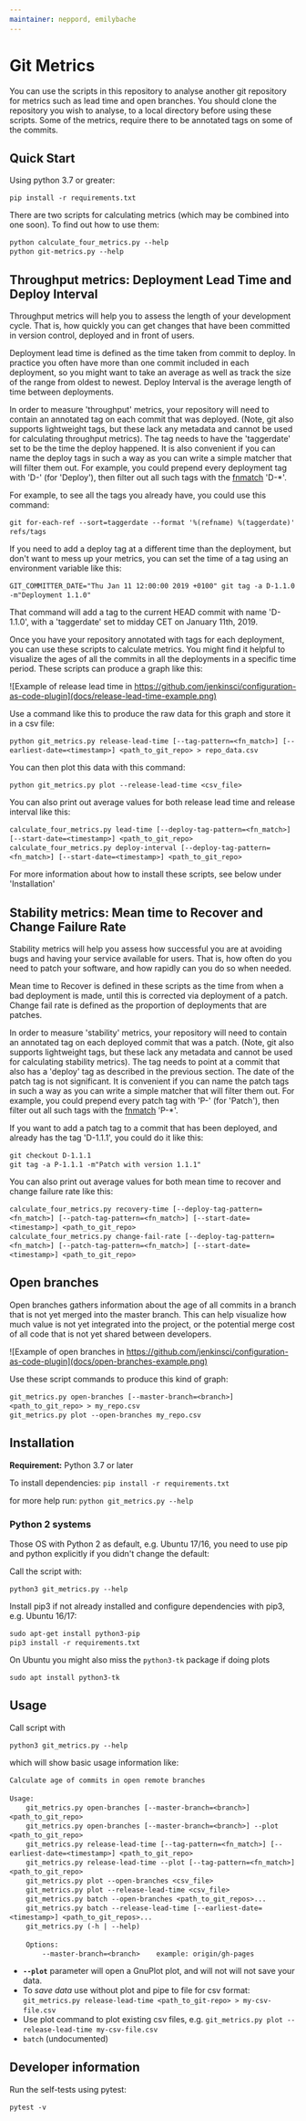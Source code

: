```yaml
---
maintainer: neppord, emilybache
---
```


# Git Metrics

You can use the scripts in this repository to analyse another git repository for metrics such as lead time and open branches. You should clone the repository you wish to analyse, to a local directory before using these scripts. Some of the metrics, require there to be annotated tags on some of the commits.

## Quick Start

Using python 3.7 or greater:

    pip install -r requirements.txt

There are two scripts for calculating metrics (which may be combined into one soon). To find out how to use them:

    python calculate_four_metrics.py --help
    python git-metrics.py --help

## Throughput metrics: Deployment Lead Time and Deploy Interval

Throughput metrics will help you to assess the length of your development cycle. That is, how quickly you can get changes that have been committed in version control, deployed and in front of users.

Deployment lead time is defined as the time taken from commit to deploy. In practice you often have more than one commit included in each deployment, so you might want to take an average as well as track the size of the range from oldest to newest. Deploy Interval is the average length of time between deployments.

In order to measure 'throughput' metrics, your repository will need to contain an annotated tag on each commit that was deployed. (Note, git also supports lightweight tags, but these lack any metadata and cannot be used for calculating throughput metrics). The tag needs to have the 'taggerdate' set to be the time the deploy happened. It is also convenient if you can name the deploy tags in such a way as you can write a simple matcher that will filter them out. For example, you could prepend every deployment tag with 'D-' (for 'Deploy'), then filter out all such tags with the [fnmatch](https://docs.python.org/3.7/library/fnmatch.html) 'D-*'.

For example, to see all the tags you already have, you could use this command:

    git for-each-ref --sort=taggerdate --format '%(refname) %(taggerdate)' refs/tags

If you need to add a deploy tag at a different time than the deployment, but don't want to mess up your metrics, you can set the time of a tag using an environment variable like this:

    GIT_COMMITTER_DATE="Thu Jan 11 12:00:00 2019 +0100" git tag -a D-1.1.0 -m"Deployment 1.1.0"

That command will add a tag to the current HEAD commit with name 'D-1.1.0', with a 'taggerdate' set to midday CET on January 11th, 2019.

Once you have your repository annotated with tags for each deployment, you can use these scripts to calculate metrics. You might find it helpful to visualize the ages of all the commits in all the deployments in a specific time period. These scripts can produce a graph like this:

![Example of release lead time in https://github.com/jenkinsci/configuration-as-code-plugin](docs/release-lead-time-example.png)

Use a command like this to produce the raw data for this graph and store it in a csv file:

    python git_metrics.py release-lead-time [--tag-pattern=<fn_match>] [--earliest-date=<timestamp>] <path_to_git_repo> > repo_data.csv
        

You can then plot this data with this command:

    python git_metrics.py plot --release-lead-time <csv_file>

You can also print out average values for both release lead time and release interval like this:

    calculate_four_metrics.py lead-time [--deploy-tag-pattern=<fn_match>] [--start-date=<timestamp>] <path_to_git_repo>
    calculate_four_metrics.py deploy-interval [--deploy-tag-pattern=<fn_match>] [--start-date=<timestamp>] <path_to_git_repo>

For more information about how to install these scripts, see below under 'Installation'

## Stability metrics: Mean time to Recover and Change Failure Rate

Stability metrics will help you assess how successful you are at avoiding bugs and having your service available for users. That is, how often do you need to patch your software, and how rapidly can you do so when needed.

Mean time to Recover is defined in these scripts as the time from when a bad deployment is made, until this is corrected via deployment of a patch. Change fail rate is defined as the proportion of deployments that are patches.

In order to measure 'stability' metrics, your repository will need to contain an annotated tag on each deployed commit that was a patch. (Note, git also supports lightweight tags, but these lack any metadata and cannot be used for calculating stability metrics). The tag needs to point at a commit that also has a 'deploy' tag as described in the previous section. The date of the patch tag is not significant. It is convenient if you can name the patch tags in such a way as you can write a simple matcher that will filter them out. For example, you could prepend every patch tag with 'P-' (for 'Patch'), then filter out all such tags with the [fnmatch](https://docs.python.org/3.7/library/fnmatch.html) 'P-*'.

If you want to add a patch tag to a commit that has been deployed, and already has the tag 'D-1.1.1', you could do it like this:

    git checkout D-1.1.1
    git tag -a P-1.1.1 -m"Patch with version 1.1.1"

You can also print out average values for both mean time to recover and change failure rate like this:

    calculate_four_metrics.py recovery-time [--deploy-tag-pattern=<fn_match>] [--patch-tag-pattern=<fn_match>] [--start-date=<timestamp>] <path_to_git_repo>
    calculate_four_metrics.py change-fail-rate [--deploy-tag-pattern=<fn_match>] [--patch-tag-pattern=<fn_match>] [--start-date=<timestamp>] <path_to_git_repo>

## Open branches

Open branches gathers information about the age of all commits in a branch that is not yet merged into the master branch. This can help visualize how much value is not yet integrated into the project, or the potential merge cost of all code that is not yet shared between developers.

![Example of open branches in https://github.com/jenkinsci/configuration-as-code-plugin](docs/open-branches-example.png)

Use these script commands to produce this kind of graph:

    git_metrics.py open-branches [--master-branch=<branch>] <path_to_git_repo> > my_repo.csv
    git_metrics.py plot --open-branches my_repo.csv


## Installation

**Requirement:** Python 3.7 or later

To install dependencies:
    `pip install -r requirements.txt`

for more help run:
    `python git_metrics.py --help`

### Python 2 systems

Those OS with Python 2 as default, e.g. Ubuntu 17/16, you need to use pip and python explicitly if you didn't change the default:

Call the script with:

    python3 git_metrics.py --help

Install pip3 if not already installed and configure dependencies with pip3, e.g. Ubuntu 16/17:

    sudo apt-get install python3-pip
    pip3 install -r requirements.txt

On Ubuntu you might also miss the `python3-tk` package if doing plots

    sudo apt install python3-tk

## Usage

Call script with

    python3 git_metrics.py --help

which will show basic usage information like:

    Calculate age of commits in open remote branches

    Usage:
        git_metrics.py open-branches [--master-branch=<branch>] <path_to_git_repo>
        git_metrics.py open-branches [--master-branch=<branch>] --plot <path_to_git_repo>
        git_metrics.py release-lead-time [--tag-pattern=<fn_match>] [--earliest-date=<timestamp>] <path_to_git_repo>
        git_metrics.py release-lead-time --plot [--tag-pattern=<fn_match>] <path_to_git_repo>
        git_metrics.py plot --open-branches <csv_file>
        git_metrics.py plot --release-lead-time <csv_file>
        git_metrics.py batch --open-branches <path_to_git_repos>...
        git_metrics.py batch --release-lead-time [--earliest-date=<timestamp>] <path_to_git_repos>...
        git_metrics.py (-h | --help)

        Options:
            --master-branch=<branch>    example: origin/gh-pages


* **`--plot`** parameter will open a GnuPlot plot, and will not will not save your data.
* To _save data_ use without plot and pipe to file for csv format: `git_metrics.py release-lead-time <path_to_git-repo> > my-csv-file.csv`
* Use plot command to plot existing csv files, e.g. `git_metrics.py plot --release-lead-time my-csv-file.csv`
* `batch` (undocumented)

## Developer information

Run the self-tests using pytest:

    pytest -v


